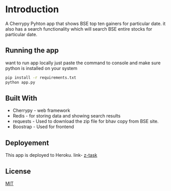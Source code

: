 # Introduction

A Cherrypy Pyhton app that shows BSE top ten gainers for particular date. it also has a search functionality which will search BSE entire stocks for particular date.

## Running the app

want to run app locally just paste the command to console and make sure python is installed on your system

```bash
pip install -r requirements.txt
python app.py
```
## Built With

* Cherrypy - web framework
* Redis - for storing data and showing search results
* requests - Used to download the zip file for bhav copy from BSE site.
* Boostrap - Used for frontend

## Deployement
This app is deployed to Heroku. link-
[z-task](https://z-task.herokuapp.com/)

## License
[MIT](https://choosealicense.com/licenses/mit/)
